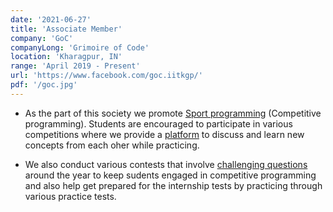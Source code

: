 ```yaml
---
date: '2021-06-27'
title: 'Associate Member'
company: 'GoC'
companyLong: 'Grimoire of Code'
location: 'Kharagpur, IN'
range: 'April 2019 - Present'
url: 'https://www.facebook.com/goc.iitkgp/'
pdf: '/goc.jpg'
---
```


- As the part of this society we promote <a href="">Sport programming</a> (Competitive programming). Students are encouraged to participate in various competitions where we provide a <a href="">platform</a> to discuss and learn new concepts from each oher while practicing.

- We also conduct various contests that involve <a href="">challenging questions</a> around the year to keep sudents engaged in competitive programming and also help get prepared for the internship tests by practicing through various practice tests.
